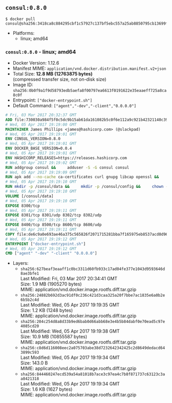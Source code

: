 ## `consul:0.8.0`

```console
$ docker pull consul@sha256:3418ca8c884295cbf1c57927c137bf5ebc557a25ab8850795cb13699f22566bf
```

-	Platforms:
	-	linux; amd64

### `consul:0.8.0` - linux; amd64

-	Docker Version: 1.12.6
-	Manifest MIME: `application/vnd.docker.distribution.manifest.v2+json`
-	Total Size: **12.8 MB (12763875 bytes)**  
	(compressed transfer size, not on-disk size)
-	Image ID: `sha256:0b0f9a1f9d58793edb5aefa8f00797ea6613f0191622e35eaaeff725a8ca8c0f`
-	Entrypoint: `["docker-entrypoint.sh"]`
-	Default Command: `["agent","-dev","-client","0.0.0.0"]`

```dockerfile
# Fri, 03 Mar 2017 20:32:37 GMT
ADD file:730030a984f5f0c5dc9b15ab61da161082b5c0f6e112a9c921b42321140c3927 in / 
# Wed, 05 Apr 2017 19:19:00 GMT
MAINTAINER James Phillips <james@hashicorp.com> (@slackpad)
# Wed, 05 Apr 2017 19:19:01 GMT
ENV CONSUL_VERSION=0.8.0
# Wed, 05 Apr 2017 19:19:01 GMT
ENV DOCKER_BASE_VERSION=0.0.4
# Wed, 05 Apr 2017 19:19:01 GMT
ENV HASHICORP_RELEASES=https://releases.hashicorp.com
# Wed, 05 Apr 2017 19:19:02 GMT
RUN addgroup consul &&     adduser -S -G consul consul
# Wed, 05 Apr 2017 19:19:09 GMT
RUN apk add --no-cache ca-certificates curl gnupg libcap openssl &&     gpg --recv-keys 91A6E7F85D05C65630BEF18951852D87348FFC4C &&     mkdir -p /tmp/build &&     cd /tmp/build &&     wget ${HASHICORP_RELEASES}/docker-base/${DOCKER_BASE_VERSION}/docker-base_${DOCKER_BASE_VERSION}_linux_amd64.zip &&     wget ${HASHICORP_RELEASES}/docker-base/${DOCKER_BASE_VERSION}/docker-base_${DOCKER_BASE_VERSION}_SHA256SUMS &&     wget ${HASHICORP_RELEASES}/docker-base/${DOCKER_BASE_VERSION}/docker-base_${DOCKER_BASE_VERSION}_SHA256SUMS.sig &&     gpg --batch --verify docker-base_${DOCKER_BASE_VERSION}_SHA256SUMS.sig docker-base_${DOCKER_BASE_VERSION}_SHA256SUMS &&     grep ${DOCKER_BASE_VERSION}_linux_amd64.zip docker-base_${DOCKER_BASE_VERSION}_SHA256SUMS | sha256sum -c &&     unzip docker-base_${DOCKER_BASE_VERSION}_linux_amd64.zip &&     cp bin/gosu bin/dumb-init /bin &&     wget ${HASHICORP_RELEASES}/consul/${CONSUL_VERSION}/consul_${CONSUL_VERSION}_linux_amd64.zip &&     wget ${HASHICORP_RELEASES}/consul/${CONSUL_VERSION}/consul_${CONSUL_VERSION}_SHA256SUMS &&     wget ${HASHICORP_RELEASES}/consul/${CONSUL_VERSION}/consul_${CONSUL_VERSION}_SHA256SUMS.sig &&     gpg --batch --verify consul_${CONSUL_VERSION}_SHA256SUMS.sig consul_${CONSUL_VERSION}_SHA256SUMS &&     grep consul_${CONSUL_VERSION}_linux_amd64.zip consul_${CONSUL_VERSION}_SHA256SUMS | sha256sum -c &&     unzip -d /bin consul_${CONSUL_VERSION}_linux_amd64.zip &&     cd /tmp &&     rm -rf /tmp/build &&     apk del gnupg openssl &&     rm -rf /root/.gnupg
# Wed, 05 Apr 2017 19:19:10 GMT
RUN mkdir -p /consul/data &&     mkdir -p /consul/config &&     chown -R consul:consul /consul
# Wed, 05 Apr 2017 19:19:10 GMT
VOLUME [/consul/data]
# Wed, 05 Apr 2017 19:19:10 GMT
EXPOSE 8300/tcp
# Wed, 05 Apr 2017 19:19:11 GMT
EXPOSE 8301/tcp 8301/udp 8302/tcp 8302/udp
# Wed, 05 Apr 2017 19:19:11 GMT
EXPOSE 8400/tcp 8500/tcp 8600/tcp 8600/udp
# Wed, 05 Apr 2017 19:19:11 GMT
COPY file:de6c9a0e693ae46a375c565826f2071715281bba7f165975eb8537acd0d96ff4 in /usr/local/bin/docker-entrypoint.sh 
# Wed, 05 Apr 2017 19:19:12 GMT
ENTRYPOINT ["docker-entrypoint.sh"]
# Wed, 05 Apr 2017 19:19:12 GMT
CMD ["agent" "-dev" "-client" "0.0.0.0"]
```

-	Layers:
	-	`sha256:627beaf3eaaff1c0bc3311d60fb933c17ad04fe377e1043d9593646d8ae3bfe1`  
		Last Modified: Fri, 03 Mar 2017 20:34:41 GMT  
		Size: 1.9 MB (1905270 bytes)  
		MIME: application/vnd.docker.image.rootfs.diff.tar.gzip
	-	`sha256:24882b692d3ac91df0c236c421d3caa325a20f7bbe7ac1835e6a0b2e6b5b2c4d`  
		Last Modified: Wed, 05 Apr 2017 19:19:35 GMT  
		Size: 1.2 KB (1248 bytes)  
		MIME: application/vnd.docker.image.rootfs.diff.tar.gzip
	-	`sha256:204c254d8a8d33b9ed6bab0d66abb68e3e4b5b84dabf0e70ead5c97e4085cd20`  
		Last Modified: Wed, 05 Apr 2017 19:19:38 GMT  
		Size: 10.9 MB (10855587 bytes)  
		MIME: application/vnd.docker.image.rootfs.diff.tar.gzip
	-	`sha256:c8d6d116008eec2a075703abe38d7232642342425c2d8649dedacd643899c593`  
		Last Modified: Wed, 05 Apr 2017 19:19:34 GMT  
		Size: 143.0 B  
		MIME: application/vnd.docker.image.rootfs.diff.tar.gzip
	-	`sha256:844460247ecd539a54a81018b7ace3c97ea4c7b8f871737c63123c3aa8421318`  
		Last Modified: Wed, 05 Apr 2017 19:19:34 GMT  
		Size: 1.6 KB (1627 bytes)  
		MIME: application/vnd.docker.image.rootfs.diff.tar.gzip
